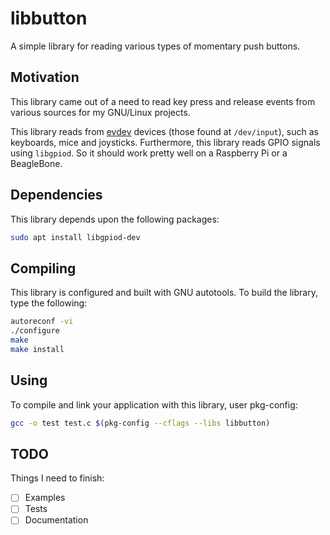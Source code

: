# libbutton

A simple library for reading various types of momentary push buttons.

## Motivation

This library came out of a need to read key press and release events
from various sources for my GNU/Linux projects.

This library reads from [evdev](https://en.wikipedia.org/wiki/Evdev)
devices (those found at `/dev/input`), such as keyboards, mice and
joysticks.  Furthermore, this library reads GPIO signals using
`libgpiod`.  So it should work pretty well on a Raspberry Pi or a
BeagleBone.

## Dependencies

This library depends upon the following packages:

```bash
sudo apt install libgpiod-dev
```

## Compiling

This library is configured and built with GNU autotools. To build the
library, type the following:

```bash
autoreconf -vi
./configure
make
make install
```

## Using

To compile and link your application with this library, user
pkg-config:

```bash
gcc -o test test.c $(pkg-config --cflags --libs libbutton)
```

## TODO

Things I need to finish:

- [ ] Examples
- [ ] Tests
- [ ] Documentation
